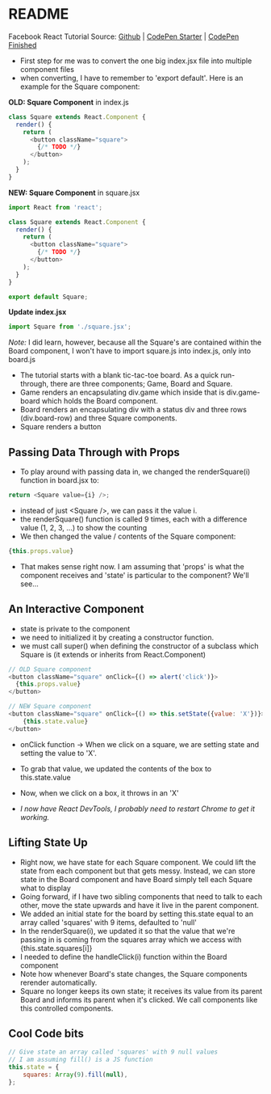 # README

Facebook React Tutorial 
Source: [Github](https://facebook.github.io/react/tutorial/tutorial.html) | 
[CodePen Starter](https://codepen.io/ericnakagawa/pen/vXpjwZ?editors=0010) | 
[CodePen Finished](https://s.codepen.io/ericnakagawa/debug/ALxakj)

- First step for me was to convert the one big index.jsx file into multiple component
files
- when converting, I have to remember to 'export default'.  Here is an example for
the Square component:

**OLD: Square Component** in index.js
```javascript
class Square extends React.Component {
  render() {
    return (
      <button className="square">
        {/* TODO */}
      </button>
    );
  }
}
```

**NEW: Square Component** in square.jsx
```javascript
import React from 'react';

class Square extends React.Component {
  render() {
    return (
      <button className="square">
        {/* TODO */}
      </button>
    );
  }
}

export default Square;
```
**Update index.jsx**
```javascript
import Square from './square.jsx';
```
*Note:* I did learn, however, because all the Square's are contained within the Board
component, I won't have to import square.js into index.js, only into board.js

- The tutorial starts with a blank tic-tac-toe board.  As a quick run-through, 
there are three components; Game, Board and Square.
- Game renders an encapsulating div.game which inside that is div.game-board which holds
the Board component.
- Board renders an encapsulating div with a status div and three rows (div.board-row) and
three Square components.
- Square renders a button

## Passing Data Through with Props

- To play around with passing data in, we changed the renderSquare(i) function in board.jsx
to: 
```javascript
return <Square value={i} />;
```
  - instead of just &lt;Square /&gt;, we can pass it the value i.
  - the renderSquare() function is called 9 times, each with a difference value (1, 2, 3, ...)
  to show the counting
- We then changed the value / contents of the Square component:
```javascript
{this.props.value}
```
- That makes sense right now.  I am assuming that 'props' is what the component receives and 
'state' is particular to the component?  We'll see...

## An Interactive Component

- state is private to the component
- we need to initialized it by creating a constructor function.
- we must call super() when defining the constructor of a subclass which Square is (it extends 
or inherits from React.Component)
```javascript
// OLD Square component
<button className="square" onClick={() => alert('click')}>
  {this.props.value}
</button>

// NEW Square component
<button className="square" onClick={() => this.setState({value: 'X'})}>
    {this.state.value}
</button>
```
- onClick function -> When we click on a square, we are setting state and setting 
the value to 'X'.
- To grab that value, we updated the contents of the box to this.state.value
- Now, when we click on a box, it throws in an 'X'

- *I now have React DevTools, I probably need to restart Chrome to get it working.*


## Lifting State Up

- Right now, we have state for each Square component.  We could lift the state from each
component but that gets messy.  Instead, we can store state in the Board component and
have Board simply tell each Square what to display
- Going forward, if I have two sibling components that need to talk to each other, move 
the state upwards and have it live in the parent component.
- We added an initial state for the board by setting this.state equal to an array called
'squares' with 9 items, defaulted to 'null'
- In the renderSquare(i), we updated it so that the value that we're passing in is coming
from the squares array which we access with {this.state.squares[i]}
- I needed to define the handleClick(i) function within the Board component
- Note how whenever Board's state changes, the Square components rerender automatically.
- Square no longer keeps its own state; it receives its value from its parent Board and 
informs its parent when it's clicked. We call components like this controlled components.
























## Cool Code bits
```javascript
// Give state an array called 'squares' with 9 null values
// I am assuming fill() is a JS function
this.state = {
	squares: Array(9).fill(null),
};
```
